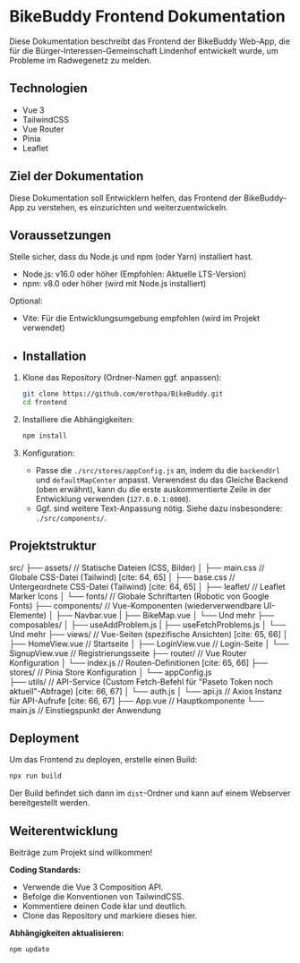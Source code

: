# BikeBuddy Frontend Dokumentation

Diese Dokumentation beschreibt das Frontend der BikeBuddy Web-App, die für die Bürger-Interessen-Gemeinschaft Lindenhof entwickelt wurde, um Probleme im Radwegenetz zu melden.

## Technologien

* Vue 3
* TailwindCSS
* Vue Router
* Pinia
* Leaflet

## Ziel der Dokumentation

Diese Dokumentation soll Entwicklern helfen, das Frontend der BikeBuddy-App zu verstehen, es einzurichten und weiterzuentwickeln.

## Voraussetzungen

Stelle sicher, dass du Node.js und npm (oder Yarn) installiert hast.

* Node.js: v16.0 oder höher (Empfohlen: Aktuelle LTS-Version)
* npm: v8.0 oder höher (wird mit Node.js installiert)

Optional:

* Vite:  Für die Entwicklungsumgebung empfohlen (wird im Projekt verwendet)

* ## Installation

1.  Klone das Repository (Ordner-Namen ggf. anpassen):

    ```bash
    git clone https://github.com/mrothpa/BikeBuddy.git
    cd frontend
    ```

2.  Installiere die Abhängigkeiten:

    ```bash
    npm install
    ```

3.  Konfiguration:

    * Passe die `./src/stores/appConfig.js` an, indem du die `backendUrl` und `defaultMapCenter` anpasst. Verwendest du das Gleiche Backend (oben erwähnt), kann du die erste auskommentierte Zeile in der Entwicklung verwenden (`127.0.0.1:8000`).
    * Ggf. sind weitere Text-Anpassung nötig. Siehe dazu insbesondere: `./src/components/`.
  
## Projektstruktur

src/
├── assets/             // Statische Dateien (CSS, Bilder)
│   ├── main.css        // Globale CSS-Datei (Tailwind) [cite: 64, 65]
│   ├── base.css        // Untergeordnete CSS-Datei (Tailwind) [cite: 64, 65]
│   ├── leaflet/        // Leaflet Marker Icons
│   └── fonts/          // Globale Schriftarten (Robotic von Google Fonts)
├── components/         // Vue-Komponenten (wiederverwendbare UI-Elemente)
│   ├── Navbar.vue
|   ├── BikeMap.vue
│   └── Und mehr
├── composables/
│   ├── useAddProblem.js
|   ├── useFetchProblems.js
│   └── Und mehr
├── views/              // Vue-Seiten (spezifische Ansichten) [cite: 65, 66]
│   ├── HomeView.vue    // Startseite
│   ├── LoginView.vue   // Login-Seite
│   └── SignupView.vue  // Registrierungsseite
├── router/             // Vue Router Konfiguration
│   └── index.js        // Routen-Definitionen [cite: 65, 66]
├── stores/             // Pinia Store Konfiguration
│   └── appConfig.js  
├── utils/              // API-Service (Custom Fetch-Befehl für "Paseto Token noch aktuell"-Abfrage) [cite: 66, 67]
│   └── auth.js
│   └── api.js          // Axios Instanz für API-Aufrufe [cite: 66, 67]
├── App.vue             // Hauptkomponente
└── main.js             // Einstiegspunkt der Anwendung

## Deployment

Um das Frontend zu deployen, erstelle einen Build:

```bash
npx run build
```

Der Build befindet sich dann im  `dist`-Ordner und kann auf einem Webserver bereitgestellt werden.

## Weiterentwicklung

Beiträge zum Projekt sind willkommen!

**Coding Standards:**

* Verwende die Vue 3 Composition API.
* Befolge die Konventionen von TailwindCSS.
* Kommentiere deinen Code klar und deutlich.
* Clone das Repository und markiere dieses hier.

**Abhängigkeiten aktualisieren:**

```bash
npm update
